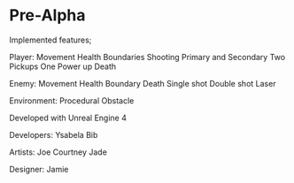 # Pre-Alpha

Implemented features;

Player:
 Movement
 Health
 Boundaries
 Shooting Primary and Secondary
 Two Pickups
 One Power up
 Death

Enemy:
 Movement
 Health
 Boundary
 Death
 Single shot 
 Double shot
 Laser
 
Environment:
 Procedural
 Obstacle
 
 
Developed with Unreal Engine 4

Developers:
 Ysabela
 Bib
 
Artists:
 Joe
 Courtney
 Jade
 
Designer:
 Jamie
